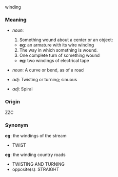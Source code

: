 winding
### Meaning
+ _noun_:
   1. Something wound about a center or an object:
    + __eg__: an armature with its wire winding
   2. The way in which something is wound.
   3. One complete turn of something wound
    + __eg__: two windings of electrical tape
+ _noun_: A curve or bend, as of a road

+ _adj_: Twisting or turning; sinuous
+ _adj_: Spiral

### Origin

ZZC

### Synonym

__eg__: the windings of the stream

+ TWIST

__eg__: the winding country roads

+ TWISTING AND TURNING
+ opposite(s): STRAIGHT


